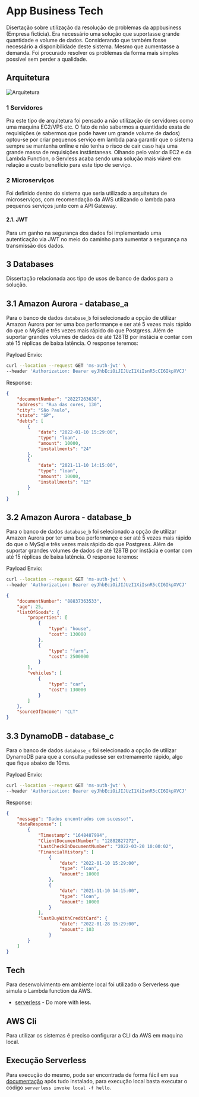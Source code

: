 # App Business Tech
Disertação sobre utilização da resolução de problemas da appbusiness (Empresa fictícia). Era necessário uma solução que suportasse grande quantidade e volume de dados. Considerando que também fosse necessário a disponibilidade deste sistema. Mesmo que aumentasse a demanda. Foi procurado resolver os problemas da forma mais simples possível sem perder a qualidade.

## Arquitetura
![Arquitetura](https://i.ibb.co/QD3vyB2/techinical-test-drawio-3.png)

### 1 Servidores
Pra este tipo de arquitetura foi pensado a não utilização de servidores como uma maquina EC2/VPS etc. O fato de não sabermos a quantidade exata de requisições (e sabermos que pode haver um grande volume de dados) optou-se por criar pequenos serviço em lambda para garantir que o sistema sempre se mantenha online e não tenha o risco de cair caso haja uma grande massa de requisições instântaneas. Olhando pelo valor da EC2 e da Lambda Function, o Servless acaba sendo uma solução mais viável em relação a custo benefício para este tipo de serviço.

### 2 Microserviços
Foi definido dentro do sistema que seria utilizado a arquitetura de microserviços, com recomendação da AWS utilizando o lambda para pequenos serviços junto com a API Gateway.

#### 2.1. JWT
Para um ganho na segurança dos dados foi implementado uma autenticação via JWT no meio do caminho para aumentar a segurança na transmissão dos dados.

## 3 Databases
Dissertação relacionada aos tipo de usos de banco de dados para a solução.

## 3.1 Amazon Aurora - database_a
Para o banco de dados `database_b` foi selecionado a opção de utilizar Amazon Aurora por ter uma boa performançe e ser até 5 vezes mais rápido do que o MySql e três vezes mais rápido do que Postgress. Além de suportar grandes volumes de dados de até 128TB por instâcia e contar com até 15 réplicas de baixa latência. O response teremos:

Payload Envio:

```sh
curl --location --request GET 'ms-auth-jwt' \
--header 'Authorization: Bearer eyJhbEciOiJIJUzI1XiIsnR5cCI6IkpXVCJ'
```

Response: 

```json
{
    "documentNumber": "28227263638",
    "address": "Rua das cores, 130",
    "city": "São Paulo",
    "state": "SP",
    "debts": [
        {
            "date": "2022-01-10 15:29:00",
            "type": "loan",
            "amount": 10000,
            "installments": "24"
        },
        {
            "date": "2021-11-10 14:15:00",
            "type": "loan",
            "amount": 10000,
            "installments": "12"
        }
    ]
}
```

## 3.2 Amazon Aurora - database_b
Para o banco de dados `database_b` foi selecionado a opção de utilizar Amazon Aurora por ter uma boa performançe e ser até 5 vezes mais rápido do que o MySql e três vezes mais rápido do que Postgress. Além de suportar grandes volumes de dados de até 128TB por instâcia e contar com até 15 réplicas de baixa latência. O response teremos:

Payload Envio:

```sh
curl --location --request GET 'ms-auth-jwt' \
--header 'Authorization: Bearer eyJhbEciOiJIJUzI1XiIsnR5cCI6IkpXVCJ'
```

```json
{
    "documentNumber": "88837363533",
    "age": 25,
    "listOfGoods": {
        "properties": [
            {
                "type": "house",
                "cost": 130000
            },
            {
                "type": "farm",
                "cost": 2500000
            }
        ],
        "vehicles": [
            {
                "type": "car",
                "cost": 130000
            }
        ]
    },
    "sourceOfIncome": "CLT"
}
```
## 3.3 DynamoDB - database_c

Para o banco de dados `database_c` foi selecionado a opção de utilizar DynamoDB para que a consulta pudesse ser extremamente rápido, algo que fique abaixo de 10ms.

Payload Envio:

```sh
curl --location --request GET 'ms-auth-jwt' \
--header 'Authorization: Bearer eyJhbEciOiJIJUzI1XiIsnR5cCI6IkpXVCJ'
```

Response:
```json
{
    "message": "Dados encontrados com sucesso!",
    "dataResponse": [
        {
            "Timestamp": "1648487994",
            "ClientDocumentNumber": "12882827272",
            "LastCheckInDocumentNumber": "2022-03-20 10:00:02",
            "FinancialHistory": [
                {
                    "date": "2022-01-10 15:29:00",
                    "type": "loan",
                    "amount": 10000
                },
                {
                    "date": "2021-11-10 14:15:00",
                    "type": "loan",
                    "amount": 10000
                }
            ],
            "lastBuyWithCreditCard": {
                    "date": "2022-01-28 15:29:00",
                    "amount": 103
                }
        }
    ]
}
```

## Tech

Para desenvolvimento em ambiente local foi utilizado o Serverless que simula o Lambda function da AWS.

- [serverless] - Do more with less.

## AWS Cli
Para utilizar os sistemas é preciso configurar a CLI da AWS em maquina local.

## Execução Serverless
Para execução do mesmo, pode ser encontrada de forma fácil em sua [documentação](https://www.serverless.com/framework/docs/getting-started) após tudo instalado, para execução local basta executar o código `serverless invoke local -f hello`.

[serverless]: <https://www.serverless.com/>
